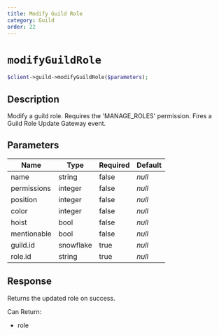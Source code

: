```yaml
---
title: Modify Guild Role
category: Guild
order: 22
---
```


# `modifyGuildRole`

```php
$client->guild->modifyGuildRole($parameters);
```

## Description

Modify a guild role. Requires the &#039;MANAGE_ROLES&#039; permission.  Fires a Guild Role Update Gateway event.

## Parameters


Name | Type | Required | Default
--- | --- | --- | ---
name | string | false | *null*
permissions | integer | false | *null*
position | integer | false | *null*
color | integer | false | *null*
hoist | bool | false | *null*
mentionable | bool | false | *null*
guild.id | snowflake | true | *null*
role.id | string | true | *null*

## Response

Returns the updated role on success.

Can Return:

* role
